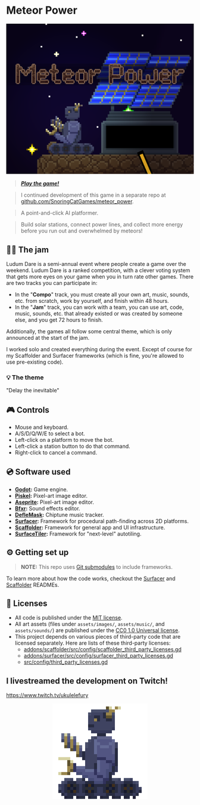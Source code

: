 # Meteor Power

<p align="center">
  <img src="assets/images/cover_art.png"
       alt="A cover image for the Meteor Power game.">
</p>

> _**[Play the game!](https://levi.dev/ludum-dare-50)**_

> I continued development of this game in a separate repo at [github.com/SnoringCatGames/meteor_power](https://github.com/SnoringCatGames/meteor_power).

> A point-and-click AI platformer.

> Build solar stations, connect power lines, and collect more energy before you run out and overwhelmed by meteors!

## 👨‍💻 The jam

Ludum Dare is a semi-annual event where people create a game over the weekend. Ludum Dare is a ranked competition, with a clever voting system that gets more eyes on your game when you in turn rate other games. There are two tracks you can participate in:

-   In the "**Compo**" track, you must create all your own art, music, sounds, etc. from scratch, work by yourself, and finish within 48 hours.
-   In the "**Jam**" track, you can work with a team, you can use art, code, music, sounds, etc. that already existed or was created by someone else, and you get 72 hours to finish.

Additionally, the games all follow some central theme, which is only announced at the start of the jam.

I worked solo and created everything during the event. Except of course for my Scaffolder and Surfacer frameworks (which is fine, you're allowed to use pre-existing code).

### 💡 The theme

"Delay the inevitable"

## 🎮 Controls

-   Mouse and keyboard.
-   A/S/D/Q/W/E to select a bot.
-   Left-click on a platform to move the bot.
-   Left-click a station button to do that command.
-   Right-click to cancel a command.

## 💿 Software used

-   **[Godot](https://godotengine.org/):** Game engine.
-   **[Piskel](https://www.piskelapp.com/user/5663844106502144):** Pixel-art image editor.
-   **[Aseprite](https://www.aseprite.org/):** Pixel-art image editor.
-   **[Bfxr](https://www.bfxr.net/):** Sound effects editor.
-   **[DefleMask](https://deflemask.com/):** Chiptune music tracker.
-   **[Surfacer](https://godotengine.org/asset-library/asset/968):** Framework for procedural path-finding across 2D platforms.
-   **[Scaffolder](https://godotengine.org/asset-library/asset/969):** Framework for general app and UI infrastructure.
-   **[SurfaceTiler](https://github.com/SnoringCatGames/surface_tiler):** Framework for "next-level" autotiling.

## ⚙️ Getting set up

> **NOTE:** This repo uses [Git submodules](https://git-scm.com/book/en/v2/Git-Tools-Submodules) to include frameworks.

To learn more about how the code works, checkout the [Surfacer](https://github.com/SnoringCatGames/surfacer/) and [Scaffolder](https://github.com/SnoringCatGames/scaffolder/) READMEs.

## 📃 Licenses

-   All code is published under the [MIT license](LICENSE).
-   All art assets (files under `assets/images/`, `assets/music/`, and `assets/sounds/`) are published under the [CC0 1.0 Universal license](https://creativecommons.org/publicdomain/zero/1.0/deed.en).
-   This project depends on various pieces of third-party code that are licensed separately. Here are lists of these third-party licenses:
    -   [addons/scaffolder/src/config/scaffolder_third_party_licenses.gd](https://github.com/SnoringCatGames/scaffolder/blob/master/src/config/scaffolder_third_party_licenses.gd)
    -   [addons/surfacer/src/config/surfacer_third_party_licenses.gd](https://github.com/SnoringCatGames/surfacer/blob/master/src/config/surfacer_third_party_licenses.gd)
    -   [src/config/third_party_licenses.gd](./src/config/third_party_licenses.gd)

## I livestreamed the development on Twitch!

https://www.twitch.tv/ukulelefury

<p align="center">
  <img src="assets/images/characters/construction_bot_walking_256.gif"
       alt="An animated GIF.">
</p>
